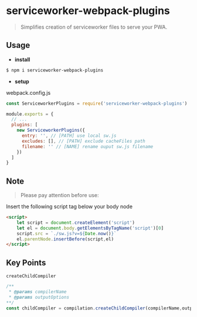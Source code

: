 # serviceworker-webpack-plugins

> Simplifies creation of serviceworker files to serve your PWA.


## Usage

- **install**

```bash
$ npm i serviceworker-webpack-plugins
```

- **setup**

webpack.config.js

```javascript
const ServiceworkerPlugins = require('serviceworker-webpack-plugins')

module.exports = {
  // ...
  plugins: [
    new ServiceworkerPlugins({
      entry: '', // [PATH] use local sw.js
      excludes: [], // [PATH] exclude cacheFiles path
      filename: '' // [NAME] rename ouput sw.js filename
    })
  ]
}
```


## Note

> Please pay attention before use:

Insert the following script tag below your body node

```html
<script>
    let script = document.createElement('script')
    let el = document.body.getElementsByTagName('script')[0]
    script.src = `./sw.js?v=${Date.now()}`
    el.parentNode.insertBefore(script,el)
</script>

```

## Key Points

`createChildCompiler`

```javascript
/**
 * @params compilerName
 * @params outputOptions
**/
const childCompiler = compilation.createChildCompiler(compilerName,outputOptions)
```